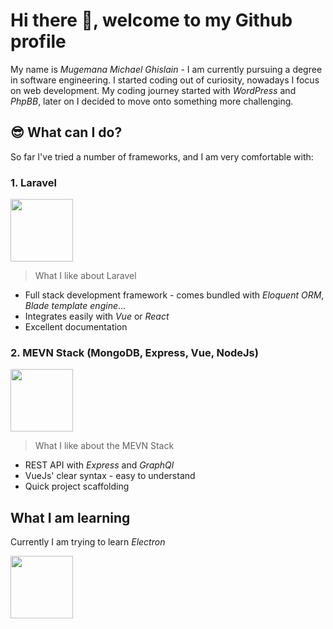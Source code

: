 # Hi there :wave:, welcome to my Github profile
My name is _Mugemana Michael Ghislain_ - I am currently pursuing a degree in software engineering. I started coding out of curiosity, nowadays I focus on web development. My coding journey started with _WordPress_ and _PhpBB_, later on I decided to move onto something more challenging.

## :sunglasses: What can I do?
So far I've tried a number of frameworks, and I am very comfortable with:

### 1. Laravel
<img height='100' src='https://laravel.com/img/logotype.min.svg'>

> What I like about Laravel
- Full stack development framework - comes bundled with _Eloquent ORM_, _Blade template engine_...
- Integrates easily with _Vue_ or _React_
- Excellent documentation

### 2. MEVN Stack (MongoDB, Express, Vue, NodeJs)
<img height='100' src='https://camo.githubusercontent.com/a9ea3609073b5963d2bad83f79ffa23e1a79204e/68747470733a2f2f692e696d6775722e636f6d2f4e5635317438342e6a7067'>

> What I like about the MEVN Stack
- REST API with _Express_ and _GraphQl_
- VueJs' clear syntax - easy to understand
- Quick project scaffolding

## What I am learning
Currently I am trying to learn _Electron_

<img height='100' src='https://www.bing.com/th?id=AMMS_fdbab683b2e8d918d68bdf22e65ef95a&w=110&h=110&c=7&rs=1&qlt=80&cdv=1&pid=16.1'>
